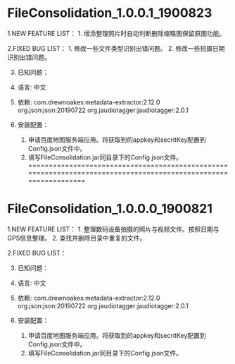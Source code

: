 # FileConsolidation_1.0.0.1_1900823
1.NEW FEATURE LIST：
    1. 增添整理照片时自动判断删除缩略图保留原图功能。

2.FIXED BUG LIST：
    1. 修改一些文件类型识别出错问题。
    2. 修改一些拍摄日期识别出错问题。

3. 已知问题：

2. 语言:
   中文

3. 依赖:
    com.drewnoakes:metadata-extractor:2.12.0
    org.json:json:20190722
    org.jaudiotagger:jaudiotagger:2.0.1

4. 安装配置：
   	1) 申请百度地图服务端应用。将获取到的appkey和secritKey配置到Config.json文件中。
   	2) 填写FileConsolidation.jar同目录下的Config.json文件。
================================================================================================================
# FileConsolidation_1.0.0.0_1900821
1.NEW FEATURE LIST：
    1. 整理数码设备拍摄的照片与视频文件。按照日期与GPS信息整理。
    2. 查找并删除目录中重复的文件。

2.FIXED BUG LIST：

3. 已知问题：

2. 语言:
   中文

3. 依赖:
    com.drewnoakes:metadata-extractor:2.12.0
    org.json:json:20190722
    org.jaudiotagger:jaudiotagger:2.0.1

4. 安装配置：
   	1) 申请百度地图服务端应用。将获取到的appkey和secritKey配置到Config.json文件中。
   	2) 填写FileConsolidation.jar同目录下的Config.json文件。

